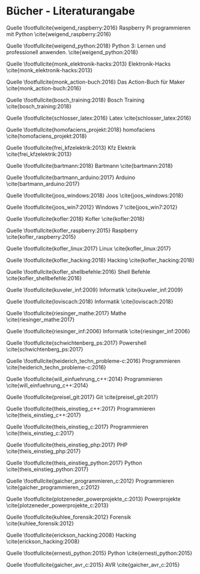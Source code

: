 # Bücher - Literaturangabe

Quelle \footfullcite{weigend_raspberry:2016} Raspberry Pi programmieren mit Python \cite{weigend_raspberry:2016}

Quelle \footfullcite{weigend_python:2018} Python 3: Lernen und professionell anwenden. \cite{weigend_python:2018}

Quelle \footfullcite{monk_elektronik-hacks:2013} Elektronik-Hacks \cite{monk_elektronik-hacks:2013}

Quelle \footfullcite{monk_action-buch:2016} Das Action-Buch für Maker \cite{monk_action-buch:2016}

Quelle \footfullcite{bosch_training:2018} Bosch Training \cite{bosch_training:2018}

Quelle \footfullcite{schlosser_latex:2016} Latex \cite{schlosser_latex:2016}

Quelle \footfullcite{homofaciens_projekt:2018} homofaciens \cite{homofaciens_projekt:2018}

Quelle \footfullcite{frei_kfzelektrik:2013} Kfz Elektrik \cite{frei_kfzelektrik:2013}

Quelle \footfullcite{bartmann:2018} Bartmann \cite{bartmann:2018}

Quelle \footfullcite{bartmann_arduino:2017} Arduino \cite{bartmann_arduino:2017}

Quelle \footfullcite{joos_windows:2018} Joos \cite{joos_windows:2018}

Quelle \footfullcite{joos_win7:2012} Windows 7 \cite{joos_win7:2012}

Quelle \footfullcite{kofler:2018} Kofler \cite{kofler:2018}

Quelle \footfullcite{kofler_raspberry:2015} Raspberry \cite{kofler_raspberry:2015}

Quelle \footfullcite{kofler_linux:2017} Linux \cite{kofler_linux:2017}

Quelle \footfullcite{kofler_hacking:2018} Hacking \cite{kofler_hacking:2018}

Quelle \footfullcite{kofler_shellbefehle:2016} Shell Befehle \cite{kofler_shellbefehle:2016}

Quelle \footfullcite{kuveler_inf:2009} Informatik \cite{kuveler_inf:2009}

Quelle \footfullcite{loviscach:2018} Informatik \cite{loviscach:2018}

Quelle \footfullcite{riesinger_mathe:2017} Mathe \cite{riesinger_mathe:2017}

Quelle \footfullcite{riesinger_inf:2006} Informatik \cite{riesinger_inf:2006}

Quelle \footfullcite{schwichtenberg_ps:2017} Powershell \cite{schwichtenberg_ps:2017}

Quelle \footfullcite{heiderich_techn_probleme-c:2016} Programmieren \cite{heiderich_techn_probleme-c:2016}

Quelle \footfullcite{will_einfuehrung_c++:2014} Programmieren \cite{will_einfuehrung_c++:2014}

Quelle \footfullcite{preisel_git:2017} Git \cite{preisel_git:2017}

Quelle \footfullcite{theis_einstieg_c++:2017} Programmieren \cite{theis_einstieg_c++:2017}

Quelle \footfullcite{theis_einstieg_c:2017} Programmieren \cite{theis_einstieg_c:2017}

Quelle \footfullcite{theis_einstieg_php:2017} PHP \cite{theis_einstieg_php:2017}

Quelle \footfullcite{theis_einstieg_python:2017} Python \cite{theis_einstieg_python:2017}

Quelle \footfullcite{gaicher_programmieren_c:2012} Programmieren \cite{gaicher_programmieren_c:2012}

Quelle \footfullcite{plotzeneder_powerprojekte_c:2013} Powerprojekte \cite{plotzeneder_powerprojekte_c:2013}

Quelle \footfullcite{kuhlee_forensik:2012} Forensik \cite{kuhlee_forensik:2012}

Quelle \footfullcite{erickson_hacking:2008} Hacking \cite{erickson_hacking:2008}

Quelle \footfullcite{ernesti_python:2015} Python \cite{ernesti_python:2015}

Quelle \footfullcite{gaicher_avr_c:2015} AVR \cite{gaicher_avr_c:2015}
